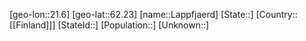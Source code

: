 ﻿---
location: [62.23,21.6]
mapzoom: [7,12] 
mapmarker: city 
type: City
tags:
- geo/City


SpocWebEntityId: 31850
isDeleted: false
confidential: public

---
[geo-lon::21.6]
[geo-lat::62.23]
[name::Lappfjaerd]
[State::]
[Country::[[Finland]]]
[StateId::]
[Population::]
[Unknown::]

